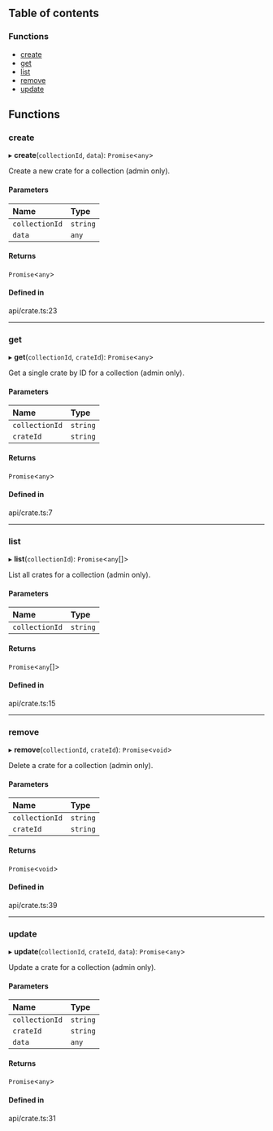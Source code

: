 ## Table of contents

### Functions

- [create](crate.md#create)
- [get](crate.md#get)
- [list](crate.md#list)
- [remove](crate.md#remove)
- [update](crate.md#update)

## Functions

### create

▸ **create**(`collectionId`, `data`): `Promise`\<`any`\>

Create a new crate for a collection (admin only).

#### Parameters

| Name | Type |
| :------ | :------ |
| `collectionId` | `string` |
| `data` | `any` |

#### Returns

`Promise`\<`any`\>

#### Defined in

api/crate.ts:23

___

### get

▸ **get**(`collectionId`, `crateId`): `Promise`\<`any`\>

Get a single crate by ID for a collection (admin only).

#### Parameters

| Name | Type |
| :------ | :------ |
| `collectionId` | `string` |
| `crateId` | `string` |

#### Returns

`Promise`\<`any`\>

#### Defined in

api/crate.ts:7

___

### list

▸ **list**(`collectionId`): `Promise`\<`any`[]\>

List all crates for a collection (admin only).

#### Parameters

| Name | Type |
| :------ | :------ |
| `collectionId` | `string` |

#### Returns

`Promise`\<`any`[]\>

#### Defined in

api/crate.ts:15

___

### remove

▸ **remove**(`collectionId`, `crateId`): `Promise`\<`void`\>

Delete a crate for a collection (admin only).

#### Parameters

| Name | Type |
| :------ | :------ |
| `collectionId` | `string` |
| `crateId` | `string` |

#### Returns

`Promise`\<`void`\>

#### Defined in

api/crate.ts:39

___

### update

▸ **update**(`collectionId`, `crateId`, `data`): `Promise`\<`any`\>

Update a crate for a collection (admin only).

#### Parameters

| Name | Type |
| :------ | :------ |
| `collectionId` | `string` |
| `crateId` | `string` |
| `data` | `any` |

#### Returns

`Promise`\<`any`\>

#### Defined in

api/crate.ts:31
